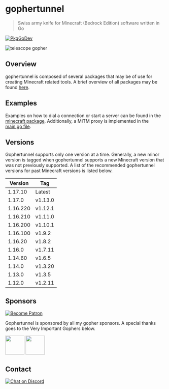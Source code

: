 # gophertunnel
> Swiss army knife for Minecraft (Bedrock Edition) software written in Go

[![PkgGoDev](https://pkg.go.dev/badge/github.com/sandertv/gophertunnel)](https://pkg.go.dev/github.com/sandertv/gophertunnel)

![telescope gopher](https://raw.githubusercontent.com/Sandertv/gophertunnel/master/gophertunnel_telescope_coloured.png)

## Overview
gophertunnel is composed of several packages that may be of use for creating Minecraft related tools. A brief
overview of all packages may be found [here](https://pkg.go.dev/mod/github.com/sandertv/gophertunnel?tab=packages).

## Examples
Examples on how to dial a connection or start a server can be found in the [minecraft package](https://github.com/Sandertv/gophertunnel/tree/master/minecraft).
Additionally, a MITM proxy is implemented in the [main.go file](https://github.com/Sandertv/gophertunnel/blob/master/main.go).

## Versions
Gophertunnel supports only one version at a time. Generally, a new minor version is tagged when gophertunnel
supports a new Minecraft version that was not previously supported. A list of the recommended gophertunnel
versions for past Minecraft versions is listed below.

| Version  | Tag      |
|----------|----------|
| 1.17.10  | Latest   |
| 1.17.0   | v1.13.0  |
| 1.16.220 | v1.12.1  |
| 1.16.210 | v1.11.0  |
| 1.16.200 | v1.10.1  |
| 1.16.100 | v1.9.2   |
| 1.16.20  | v1.8.2   |
| 1.16.0   | v1.7.11  |
| 1.14.60  | v1.6.5   |
| 1.14.0   | v1.3.20  |
| 1.13.0   | v1.3.5   |
| 1.12.0   | v1.2.11  |

## Sponsors
[![Become Patron](https://img.shields.io/badge/dynamic/json?logo=patreon&style=for-the-badge&color=%23e85b46&label=Patreon&query=data.attributes.patron_count&suffix=%20patrons&url=https%3A%2F%2Fwww.patreon.com%2Fapi%2Fcampaigns%2F2832539)](https://patreon.com/sandertv)

Gophertunnel is sponsored by all my gopher sponsors. A special thanks goes to the Very Important Gophers below.

<a href="https://github.com/TwistedAsylumMC"><img src="https://avatars3.githubusercontent.com/u/30378179?s=400&u=49eabab31601b6bf5b0024c05c2556bc7f5b3e3b&v=4" width="60" height="60"></a>
<a href="https://github.com/AndreasHGK"><img src="https://avatars2.githubusercontent.com/u/36563463?s=400&u=e2c20031872bd0b5eed292e1d81ceb5c5775f36d&v=4" width="60" height="60"></a>

## Contact
[![Chat on Discord](https://img.shields.io/badge/Chat-On%20Discord-738BD7.svg?style=for-the-badge)](https://discord.com/invite/U4kFWHhTNR)
